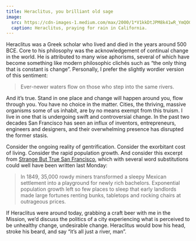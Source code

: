```yaml
---
title: Heraclitus, you brilliant old sage
image:
  src: https://cdn-images-1.medium.com/max/2000/1*V1kkDtJPM8k41wR_YmQOGA.jpeg
  caption: Heraclitus, praying for rain in California.
---
```


Heraclitus was a Greek scholar who lived and died in the years around 500 BCE.
Core to his philosophy was the acknowledgement of continual change in the world.
He is attributed to many wise aphorisms, several of which have become something
like modern philosophic clichés such as “the only thing that is constant is
change”. Personally, I prefer the slightly wordier version of this sentiment:

> Ever-newer waters flow on those who step into the same rivers.

And it’s true. Stand in one place and change will happen around you, flow
through you. You have no choice in the matter. Cities, the thriving, massive
organisms some of us inhabit, are by no means exempt from this truism. I live in
one that is undergoing swift and controversial change. In the past two decades
San Francisco has seen an influx of inventors, entrepreneurs, engineers and
designers, and their overwhelming presence has disrupted the former stasis.

Consider the ongoing reality of gentrification. Consider the exorbitant cost of
living. Consider the rapid population growth. And consider this excerpt from
[Strange But True San
Francisco](https://www.goodreads.com/book/show/455381.Strange_But_True), which
with several word substitutions could well have been written last Monday:

> In 1849, 35,000 rowdy miners transformed a sleepy Mexican settlement into a
> playground for newly rich bachelors. Exponential population growth left so few
places to sleep that early landlords made large fortunes renting bunks,
tabletops and rocking chairs at outrageous prices.

If Heraclitus were around today, grabbing a craft beer with me in the Mission,
we’d discuss the politics of a city experiencing what is perceived to be
unhealthy change, undesirable change. Heraclitus would bow his head, stroke his
beard, and say “it’s all just a river, man”.